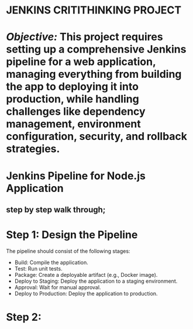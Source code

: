 # **JENKINS CRITITHINKING PROJECT**

# _Objective:_ This project requires setting up a comprehensive Jenkins pipeline for a web application, managing everything from building the app to deploying it into production, while handling challenges like dependency management, environment configuration, security, and rollback strategies.

# Jenkins Pipeline for Node.js Application

## step by step walk through;

# Step 1: Design the Pipeline

The pipeline should consist of the following stages:

- Build: Compile the application.
- Test: Run unit tests.
- Package: Create a deployable artifact (e.g., Docker image).
- Deploy to Staging: Deploy the application to a staging environment.
- Approval: Wait for manual approval.
- Deploy to Production: Deploy the application to production.

# Step 2:

